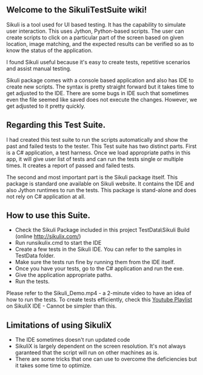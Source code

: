 ## Welcome to the SikuliTestSuite wiki!

Sikuli is a tool used for UI based testing.
It has the capability to simulate user interaction.
This uses Jython, Python-based scripts.
The user can create scripts to click on a particular part of the screen based on given location, image matching, and the expected results can be verified so as to know the status of the application.

I found Sikuli useful because it's easy to create tests, repetitive scenarios and assist manual testing.

Sikuli package comes with a console based application and also has IDE to create new scripts.
The syntax is pretty straight forward but it takes time to get adjusted to the IDE.
There are some bugs in IDE such that sometimes even the file seemed like saved does not execute the changes.
However, we get adjusted to it pretty quickly.

## Regarding this Test Suite.
I had created this test suite to run the scripts automatically and show the past and failed tests to the tester.
This Test suite has two distinct parts.
First is a C# application, a test harness.
Once we load appropriate paths in this app, it will give user list of tests and can run the tests single or multiple times.
It creates a report of passed and failed tests.

The second and most important part is the Sikuli package itself.
This package is standard one available on Sikuli website.
It contains the IDE and also Jython runtimes to run the tests.
This package is stand-alone and does not rely on C# application at all.

## How to use this Suite.
* Check the Sikuli Package included in this project TestData\Sikuli Build (online http://sikulix.com/)
* Run runsikulix.cmd to start the IDE
* Create a few tests in the Sikuli IDE. You can refer to the samples in TestData folder.
* Make sure the tests run fine by running them from the IDE itself.
* Once you have your tests, go to the C# application and run the exe.
* Give the application appropriate paths.
* Run the tests.

Please refer to the Sikuli_Demo.mp4 -  a 2-minute video to have an idea of how to run the tests.
To create tests efficiently, check this [Youtube Playlist](https://www.youtube.com/playlist?list=PL1A2CSdiySGJJNe3WzCezcI7by5SPfJTS) on SikuliX IDE - Cannot be simpler than this.

## Limitations of using SikuliX
* The IDE sometimes doesn't run updated code
* SikuliX is largely dependent on the screen resolution. It's not always garanteed that the script will run on other machines as is.
* There are some tricks that one can use to overcome the deficiencies but it takes some time to optimize.

